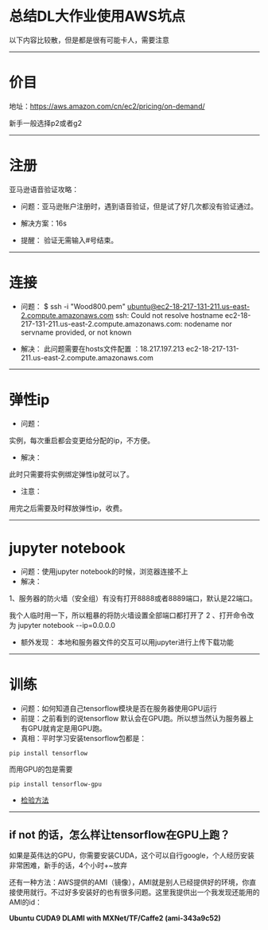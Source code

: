 
# 总结DL大作业使用AWS坑点



以下内容比较散，但是都是很有可能卡人，需要注意



---
# 价目

地址：https://aws.amazon.com/cn/ec2/pricing/on-demand/

新手一般选择p2或者g2


---
# 注册

亚马逊语音验证攻略：

- 问题：亚马逊账户注册时，遇到语音验证，但是试了好几次都没有验证通过。

- 解决方案：16s

- 提醒： 验证无需输入#号结束。

---
# 连接

- 问题：
$ ssh -i "Wood800.pem" ubuntu@ec2-18-217-131-211.us-east-2.compute.amazonaws.com
ssh: Could not resolve hostname ec2-18-217-131-211.us-east-2.compute.amazonaws.com: nodename nor servname provided, or not known

- 解决：
此问题需要在hosts文件配置 ：18.217.197.213 ec2-18-217-131-211.us-east-2.compute.amazonaws.com

---
# 弹性ip
- 问题：

实例，每次重启都会变更给分配的ip，不方便。

- 解决：

此时只需要将实例绑定弹性ip就可以了。

- 注意：

用完之后需要及时释放弹性ip，收费。

---
# jupyter notebook

- 问题：使用jupyter notebook的时候，浏览器连接不上
- 解决：

1、服务器的防火墙（安全组）有没有打开8888或者8889端口，默认是22端口。

我个人临时用一下，所以粗暴的将防火墙设置全部端口都打开了
2 、打开命令改为 jupyter notebook --ip=0.0.0.0

- 额外发现：
本地和服务器文件的交互可以用jupyter进行上传下载功能

--- 
# 训练
- 问题：如何知道自己tensorflow模块是否在服务器使用GPU运行
- 前提：之前看到的说tensorflow 默认会在GPU跑。所以想当然认为服务器上有GPU就肯定是用GPU跑。
- 真相：平时学习安装tensorflow包都是：
```
pip install tensorflow
```
而用GPU的包是需要
```
pip install tensorflow-gpu
```
- [检验方法](https://stackoverflow.com/questions/38009682/how-to-tell-if-tensorflow-is-using-gpu-acceleration-from-inside-python-shell)

---

## if not 的话，怎么样让tensorflow在GPU上跑？
如果是英伟达的GPU，你需要安装CUDA，这个可以自行google，个人经历安装非常困难，新手的话，4个小时+~放弃

还有一种方法：AWS提供的AMI（镜像），AMI就是别人已经提供好的环境，你直接使用就行。不过好多安装好的也有很多问题。这里我提供出一个我发现还能用的AMI的id：

**Ubuntu CUDA9 DLAMI with MXNet/TF/Caffe2 (ami-343a9c52)**

